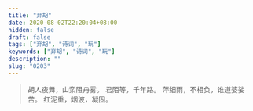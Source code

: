 ```yaml
---
title: "弃胡"
date: 2020-08-02T22:20:04+08:00
hidden: false
draft: false
tags: ["弃胡", "诗词", "玩"]
keywords: ["弃胡", "诗词", "玩"]
description: ""
slug: "0203"
---
```


> 胡人夜舞，山栾阻舟雾。
> 君陌等，千年路。
> 萍细雨，不相负，谁道婆娑苦。
> 红泥重，烟波，凝固。
<!--more-->